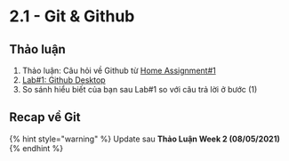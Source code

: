 # 2.1 - Git & Github

## Thảo luận 

1. Thảo luận: Câu hỏi về Github từ [Home Assignment\#1](../1-data-strategy-and-metrics/1.4-home-assignment.md)
2. [Lab\#1: Github Desktop](2.3-lab-1-github-desktop.md)
3. So sánh hiểu biết của bạn sau Lab\#1 so với câu trả lời ở bước \(1\)

## Recap về Git

{% hint style="warning" %}
Update sau **Thảo Luận Week 2 \(08/05/2021\)**
{% endhint %}

